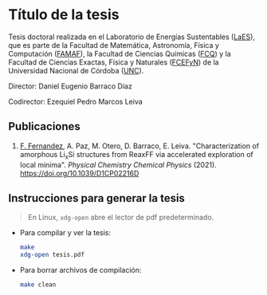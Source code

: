 # Título de la tesis

Tesis doctoral realizada en el Laboratorio de Energías Sustentables
([LaES](http://www.laesunc.com/laes/)), que es parte de la Facultad de Matemática, 
Astronomía, Física y Computación ([FAMAF](https://www.famaf.unc.edu.ar/)), 
la Facultad de Ciencias Químicas ([FCQ](http://www.fcq.unc.edu.ar/))
y la Facultad de Ciencias Exactas, Física y Naturales ([FCEFyN](https://fcefyn.unc.edu.ar/))
de la Universidad Nacional de Córdoba ([UNC](https://www.unc.edu.ar/)). 

Director: Daniel Eugenio Barraco Díaz

Codirector: Ezequiel Pedro Marcos Leiva

## Publicaciones

1. <ins>F. Fernandez</ins>, A. Paz, M. Otero, D. Barraco, E. Leiva.
   "Characterization of amorphous Li<sub>x</sub>Si structures from ReaxFF via
   accelerated exploration of local minima". _Physical Chemistry Chemical Physics_
   (2021). https://doi.org/10.1039/D1CP02216D

## Instrucciones para generar la tesis

> En Linux, `xdg-open` abre el lector de pdf predeterminado. 

+ Para compilar y ver la tesis:
    ```bash
    make
    xdg-open tesis.pdf
    ```
+ Para borrar archivos de compilación:
    ```bash
    make clean
    ```
